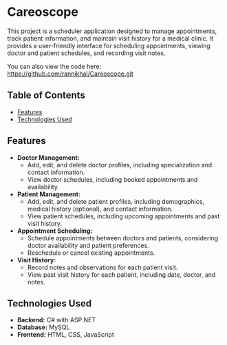 # Careoscope

This project is a scheduler application designed to manage appointments, track patient information, and maintain visit history for a medical clinic.  It provides a user-friendly interface for scheduling appointments, viewing doctor and patient schedules, and recording visit notes. 

You can also view the code here: https://github.com/rannikhal/Careoscope.git

## Table of Contents

- [Features](#features)
- [Technologies Used](#technologies-used)

## Features

* **Doctor Management:**
    * Add, edit, and delete doctor profiles, including specialization and contact information.
    * View doctor schedules, including booked appointments and availability.
* **Patient Management:**
    * Add, edit, and delete patient profiles, including demographics, medical history (optional), and contact information.
    * View patient schedules, including upcoming appointments and past visit history.
* **Appointment Scheduling:**
    * Schedule appointments between doctors and patients, considering doctor availability and patient preferences.
    * Reschedule or cancel existing appointments.
* **Visit History:**
    * Record notes and observations for each patient visit.
    * View past visit history for each patient, including date, doctor, and notes.

## Technologies Used

* **Backend:** C# with ASP.NET
* **Database:** MySQL
* **Frontend:** HTML, CSS, JavaScript

